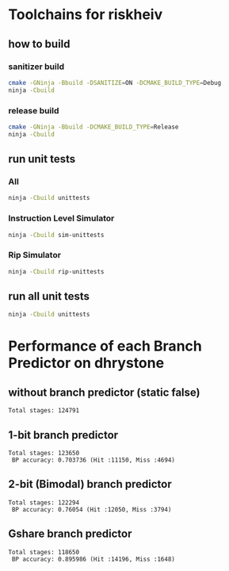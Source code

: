 # Toolchains for riskheiv

## how to build

### sanitizer build

```sh
cmake -GNinja -Bbuild -DSANITIZE=ON -DCMAKE_BUILD_TYPE=Debug
ninja -Cbuild
```

### release build

```sh
cmake -GNinja -Bbuild -DCMAKE_BUILD_TYPE=Release
ninja -Cbuild
```

## run unit tests

### All

```sh
ninja -Cbuild unittests
```

### Instruction Level Simulator

```sh
ninja -Cbuild sim-unittests
```

### Rip Simulator

```sh
ninja -Cbuild rip-unittests
```


## run all unit tests

```sh
ninja -Cbuild unittests
```

# Performance of each Branch Predictor on dhrystone

## without branch predictor (static false)
```
Total stages: 124791
```


## 1-bit branch predictor
```
Total stages: 123650
 BP accuracy: 0.703736 (Hit :11150, Miss :4694)
```
## 2-bit (Bimodal) branch predictor
```
Total stages: 122294
 BP accuracy: 0.76054 (Hit :12050, Miss :3794)

```

## Gshare branch predictor
```
Total stages: 118650
 BP accuracy: 0.895986 (Hit :14196, Miss :1648)

```
